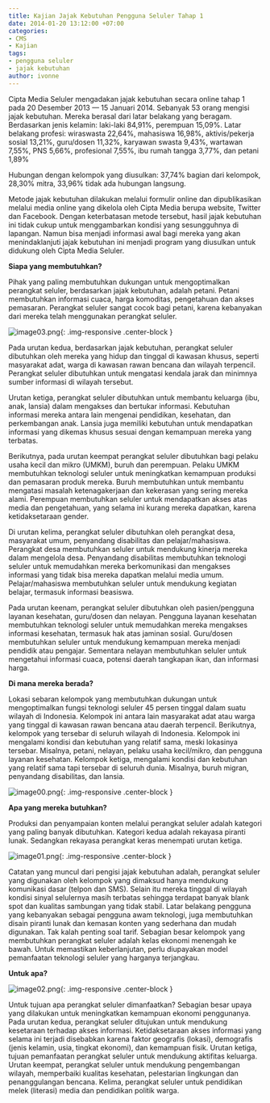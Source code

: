 ```yaml
---
title: Kajian Jajak Kebutuhan Pengguna Seluler Tahap 1
date: 2014-01-20 13:12:00 +07:00
categories:
- CMS
- Kajian
tags:
- pengguna seluler
- jajak kebutuhan
author: ivonne
---
```


Cipta Media Seluler mengadakan jajak kebutuhan secara online tahap 1 pada 20 Desember 2013 — 15 Januari 2014. Sebanyak 53 orang mengisi jajak kebutuhan. Mereka berasal dari latar belakang yang beragam. Berdasarkan jenis kelamin: laki-laki 84,91%, perempuan 15,09%. Latar belakang profesi: wiraswasta 22,64%, mahasiswa 16,98%, aktivis/pekerja sosial 13,21%, guru/dosen 11,32%, karyawan swasta 9,43%, wartawan 7,55%, PNS 5,66%, profesional 7,55%, ibu rumah tangga 3,77%, dan petani 1,89%

Hubungan dengan kelompok yang diusulkan: 37,74% bagian dari kelompok, 28,30% mitra, 33,96% tidak ada hubungan langsung.

Metode jajak kebutuhan dilakukan melalui formulir online dan dipublikasikan melalui media online yang dikelola oleh Cipta Media berupa website, Twitter dan Facebook. Dengan keterbatasan metode tersebut, hasil jajak kebutuhan ini tidak cukup untuk menggambarkan kondisi yang sesungguhnya di lapangan. Namun bisa menjadi informasi awal bagi mereka yang akan menindaklanjuti jajak kebutuhan ini menjadi program yang diusulkan untuk didukung oleh Cipta Media Seluler.

**Siapa yang membutuhkan?**

Pihak yang paling membutuhkan dukungan untuk mengoptimalkan perangkat seluler, berdasarkan jajak kebutuhan, adalah petani. Petani membutuhkan informasi cuaca, harga komoditas, pengetahuan dan akses pemasaran. Perangkat seluler sangat cocok bagi petani, karena kebanyakan dari mereka telah menggunakan perangkat seluler.

![image03.png](/uploads/image03.png){: .img-responsive .center-block }

Pada urutan kedua, berdasarkan jajak kebutuhan, perangkat seluler dibutuhkan oleh mereka yang hidup dan tinggal di kawasan khusus, seperti masyarakat adat, warga di kawasan rawan bencana dan wilayah terpencil. Perangkat seluler dibutuhkan untuk mengatasi kendala jarak dan minimnya sumber informasi di wilayah tersebut.

Urutan ketiga, perangkat seluler dibutuhkan untuk membantu keluarga (ibu, anak, lansia) dalam mengakses dan bertukar informasi. Kebutuhan informasi mereka antara lain mengenai pendidikan, kesehatan, dan perkembangan anak. Lansia juga memiliki kebutuhan untuk mendapatkan informasi yang dikemas khusus sesuai dengan kemampuan mereka yang terbatas.

Berikutnya, pada urutan keempat perangkat seluler dibutuhkan bagi pelaku usaha kecil dan mikro (UMKM), buruh dan perempuan. Pelaku UMKM membutuhkan teknologi seluler untuk meningkatkan kemampuan produksi dan pemasaran produk mereka. Buruh membutuhkan untuk membantu mengatasi masalah ketenagakerjaan dan kekerasan yang sering mereka alami. Perempuan membutuhkan seluler untuk mendapatkan akses atas media dan pengetahuan, yang selama ini kurang mereka dapatkan, karena ketidaksetaraan gender.

Di urutan kelima, perangkat seluler dibutuhkan oleh perangkat desa, masyarakat umum, penyandang disabilitas dan pelajar/mahasiswa. Perangkat desa membutuhkan seluler untuk mendukung kinerja mereka dalam mengelola desa. Penyandang disabilitas membutuhkan teknologi seluler untuk memudahkan mereka berkomunikasi dan mengakses informasi yang tidak bisa mereka dapatkan melalui media umum. Pelajar/mahasiswa membutuhkan seluler untuk mendukung kegiatan belajar, termasuk informasi beasiswa.

Pada urutan keenam, perangkat seluler dibutuhkan oleh pasien/pengguna layanan kesehatan, guru/dosen dan nelayan. Pengguna layanan kesehatan membutuhkan teknologi seluler untuk memudahkan mereka mengakses informasi kesehatan, termasuk hak atas jaminan sosial. Guru/dosen membutuhkan seluler untuk mendukung kemampuan mereka menjadi pendidik atau pengajar. Sementara nelayan membutuhkan seluler untuk mengetahui informasi cuaca, potensi daerah tangkapan ikan, dan informasi harga.

**Di mana mereka berada?**

Lokasi sebaran kelompok yang membutuhkan dukungan untuk mengoptimalkan fungsi teknologi seluler 45 persen tinggal dalam suatu wilayah di Indonesia. Kelompok ini antara lain masyarakat adat atau warga yang tinggal di kawasan rawan bencana atau daerah terpencil. Berikutnya, kelompok yang tersebar di seluruh wilayah di Indonesia. Kelompok ini mengalami kondisi dan kebutuhan yang relatif sama, meski lokasinya tersebar. Misalnya, petani, nelayan, pelaku usaha kecil/mikro, dan pengguna layanan kesehatan. Kelompok ketiga, mengalami kondisi dan kebutuhan yang relatif sama tapi tersebar di seluruh dunia. Misalnya, buruh migran, penyandang disabilitas, dan lansia.

![image00.png](/uploads/image00.png){: .img-responsive .center-block }

**Apa yang mereka butuhkan?**

Produksi dan penyampaian konten melalui perangkat seluler adalah kategori yang paling banyak dibutuhkan. Kategori kedua adalah rekayasa piranti lunak. Sedangkan rekayasa perangkat keras menempati urutan ketiga.

![image01.png](/uploads/image01.png){: .img-responsive .center-block }

Catatan yang muncul dari pengisi jajak kebutuhan adalah, perangkat seluler yang digunakan oleh kelompok yang dimaksud hanya mendukung komunikasi dasar (telpon dan SMS). Selain itu mereka tinggal di wilayah kondisi sinyal selulernya masih terbatas sehingga terdapat banyak blank spot dan kualitas sambungan yang tidak stabil. Latar belakang pengguna yang kebanyakan sebagai pengguna awam teknologi, juga membutuhkan disain piranti lunak dan kemasan konten yang sederhana dan mudah digunakan. Tak kalah penting soal tarif. Sebagian besar kelompok yang membutuhkan perangkat seluler adalah kelas ekonomi menengah ke bawah. Untuk memastikan keberlanjutan, perlu diupayakan model pemanfaatan teknologi seluler yang harganya terjangkau.

**Untuk apa?**

![image02.png](/uploads/image02.png){: .img-responsive .center-block }

Untuk tujuan apa perangkat seluler dimanfaatkan? Sebagian besar upaya yang dilakukan untuk meningkatkan kemampuan ekonomi penggunanya. Pada urutan kedua, perangkat seluler ditujukan untuk mendukung kesetaraan terhadap akses informasi. Ketidaksetaraan akses informasi yang selama ini terjadi disebabkan karena faktor geografis (lokasi), demografis (jenis kelamin, usia, tingkat ekonomi), dan kemampuan fisik. Urutan ketiga, tujuan pemanfaatan perangkat seluler untuk mendukung aktifitas keluarga. Urutan keempat, perangkat seluler untuk mendukung pengembangan wilayah, memperbaiki kualitas kesehatan, pelestarian lingkungan dan penanggulangan bencana. Kelima, perangkat seluler untuk pendidikan melek (literasi) media dan pendidikan politik warga.